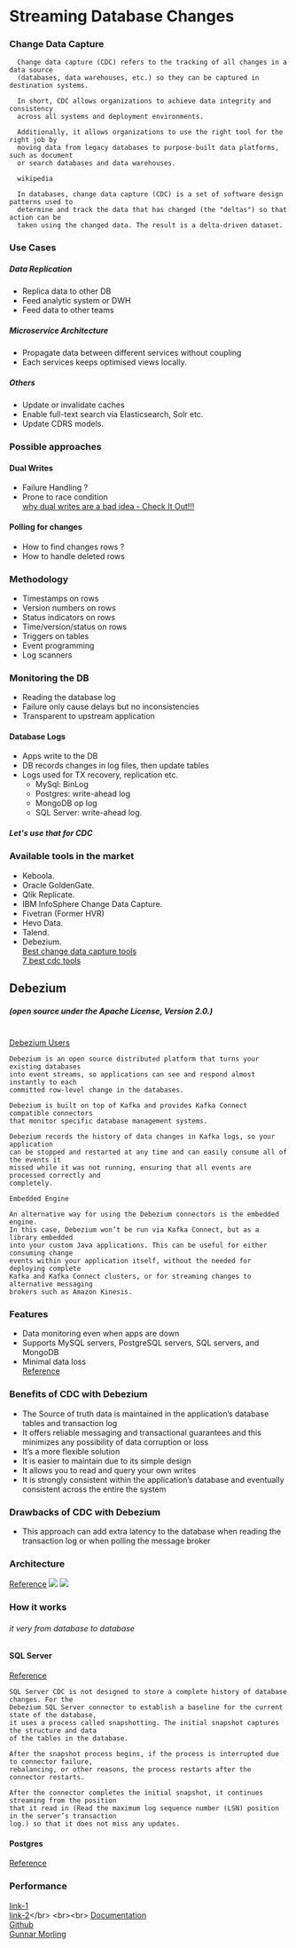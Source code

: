 # Streaming Database Changes
### Change Data Capture
<p>

      Change data capture (CDC) refers to the tracking of all changes in a data source
      (databases, data warehouses, etc.) so they can be captured in destination systems. 

      In short, CDC allows organizations to achieve data integrity and consistency 
      across all systems and deployment environments. 

      Additionally, it allows organizations to use the right tool for the right job by 
      moving data from legacy databases to purpose-built data platforms, such as document 
      or search databases and data warehouses.

      wikipedia 

      In databases, change data capture (CDC) is a set of software design patterns used to 
      determine and track the data that has changed (the "deltas") so that action can be 
      taken using the changed data. The result is a delta-driven dataset.

</p>

### Use Cases
##### Data Replication
* Replica data to other DB
* Feed analytic system or DWH
* Feed data to other teams
##### Microservice Architecture
* Propagate data between different services without coupling
* Each services keeps optimised views locally.
##### Others
* Update or invalidate caches
* Enable full-text search via Elasticsearch, Solr etc.
* Update CDRS models.
### Possible approaches
#### Dual Writes
* Failure Handling ? 
* Prone to race condition </br>
[why dual writes are a bad idea - Check It Out!!!](https://www.confluent.io/blog/using-logs-to-build-a-solid-data-infrastructure-or-why-dual-writes-are-a-bad-idea/#:~:text=As%20we%20saw%2C%20dual%20writes,race%20conditions%20and%20partial%20failures.)
#### Polling for changes
* How to find changes rows ?
* How to handle deleted rows
### Methodology
* Timestamps on rows
* Version numbers on rows
* Status indicators on rows
* Time/version/status on rows
* Triggers on tables
* Event programming
* Log scanners
### Monitoring the DB
* Reading the database log
* Failure only cause delays but no inconsistencies
* Transparent to upstream application
#### Database Logs
* Apps write to the DB
* DB records changes in log files, then update tables
* Logs used for TX recovery, replication etc.
  * MySql: BinLog
  * Postgres: write-ahead log
  * MongoDB op log
  * SQL Server: write-ahead log. 
##### <i>Let's use that for CDC</i>
### Available tools in the market
* Keboola.
* Oracle GoldenGate.
* Qlik Replicate.
* IBM InfoSphere Change Data Capture.
* Fivetran (Former HVR)
* Hevo Data.
* Talend.
* Debezium.<br>
[Best change data capture tools](https://rivery.io/data-learning-center/best-change-data-capture-tools/)<br>
[7 best cdc tools](https://hevodata.com/learn/7-best-cdc-tools/)<br>
## Debezium 
##### (open source under the Apache License, Version 2.0.)
<br>[Debezium Users](https://debezium.io/community/users/)
<p>

    Debezium is an open source distributed platform that turns your existing databases 
    into event streams, so applications can see and respond almost instantly to each 
    committed row-level change in the databases. 

    Debezium is built on top of Kafka and provides Kafka Connect compatible connectors 
    that monitor specific database management systems. 

    Debezium records the history of data changes in Kafka logs, so your application 
    can be stopped and restarted at any time and can easily consume all of the events it 
    missed while it was not running, ensuring that all events are processed correctly and 
    completely. 

    Embedded Engine

    An alternative way for using the Debezium connectors is the embedded engine.
    In this case, Debezium won’t be run via Kafka Connect, but as a library embedded
    into your custom Java applications. This can be useful for either consuming change
    events within your application itself, without the needed for deploying complete
    Kafka and Kafka Connect clusters, or for streaming changes to alternative messaging
    brokers such as Amazon Kinesis.

</p>

### Features
* Data monitoring even when apps are down
* Supports MySQL servers, PostgreSQL servers, SQL servers, and MongoDB
* Minimal data loss<br>
  [Reference](https://debezium.io/documentation/reference/stable/features.html)
### Benefits of CDC with Debezium
* The Source of truth data is maintained in the application’s database tables and transaction log
* It offers reliable messaging and transactional guarantees and this minimizes any possibility of data corruption or loss
* It’s a more flexible solution
* It is easier to maintain due to its simple design
* It allows you to read and query your own writes
* It is strongly consistent within the application’s database and eventually consistent across the entire the system
### Drawbacks of CDC with Debezium
* This approach can add extra latency to the database when reading the transaction log or when polling the message broker
### Architecture   
[Reference](https://debezium.io/documentation/reference/stable/architecture.html)
![](images/architecture_1.png)
![](images/architecture_2.png)
### How it works
###### it very from database to database
#### SQL Server  
[Reference](https://debezium.io/documentation/reference/stable/connectors/sqlserver.html)

<P>

    SQL Server CDC is not designed to store a complete history of database changes. For the 
    Debezium SQL Server connector to establish a baseline for the current state of the database, 
    it uses a process called snapshotting. The initial snapshot captures the structure and data 
    of the tables in the database.

    After the snapshot process begins, if the process is interrupted due to connector failure, 
    rebalancing, or other reasons, the process restarts after the connector restarts.

    After the connector completes the initial snapshot, it continues streaming from the position 
    that it read in (Read the maximum log sequence number (LSN) position in the server’s transaction 
    log.) so that it does not miss any updates.

</p>

#### Postgres 
[Reference](https://debezium.io/documentation/reference/stable/connectors/postgresql.html)

### Performance
[link-1](https://debezium.io/blog/2023/06/29/debezium-oracle-series-part-3/)</br>
[link-2](https://reorchestrate.com/posts/debezium-performance-impact/#:~:text=Given%20that%20Debezium%20reuses%20the,performance%20impact%20by%20enabling%20Debezium.)</br>
<br><br>
[Documentation](https://debezium.io/documentation/reference/)</br>
[Github](https://github.com/debezium/debezium-examples)</br>
[Gunnar Morling](https://www.youtube.com/watch?v=IOZ2Um6e430&t=2152s)</br>

